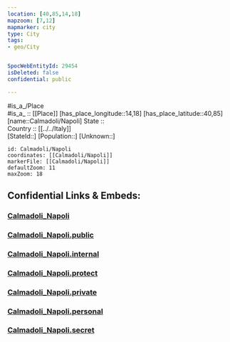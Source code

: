 ```yaml
---
location: [40,85,14,18] 
mapzoom: [7,12] 
mapmarker: city 
type: City
tags:
- geo/City


SpocWebEntityId: 29454
isDeleted: false
confidential: public

---
```

#is_a_/Place  
#is_a_ :: [[Place]] 
[has_place_longitude::14,18] 
[has_place_latitude::40,85] 
[name::Calmadoli/Napoli] 
State ::  
Country :: [[../../Italy]]  
[StateId::] 
[Population::] 
[Unknown::] 


```leaflet
id: Calmadoli/Napoli
coordinates: [[Calmadoli/Napoli]] 
markerFile: [[Calmadoli/Napoli]] 
defaultZoom: 11 
maxZoom: 18
```


## Confidential Links & Embeds: 

### [Calmadoli_Napoli](/_Standards/Earth/Continent/Europe/Europe~South/Italy/City/Calmadoli_Napoli.md) 

### [Calmadoli_Napoli.public](/_public/Earth/Continent/Europe/Europe~South/Italy/City/Calmadoli_Napoli.public.md) 

### [Calmadoli_Napoli.internal](/_internal/Earth/Continent/Europe/Europe~South/Italy/City/Calmadoli_Napoli.internal.md) 

### [Calmadoli_Napoli.protect](/_protect/Earth/Continent/Europe/Europe~South/Italy/City/Calmadoli_Napoli.protect.md) 

### [Calmadoli_Napoli.private](/_private/Earth/Continent/Europe/Europe~South/Italy/City/Calmadoli_Napoli.private.md) 

### [Calmadoli_Napoli.personal](/_personal/Earth/Continent/Europe/Europe~South/Italy/City/Calmadoli_Napoli.personal.md) 

### [Calmadoli_Napoli.secret](/_secret/Earth/Continent/Europe/Europe~South/Italy/City/Calmadoli_Napoli.secret.md)

